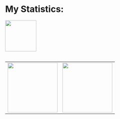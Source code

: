 # My Statistics:

<div align="top">
  
  <img src="https://i.gifer.com/DD9.gif" width="100"/><br/><br/>

  <table>
    <tr>
      <td>
        <img height="160em" src="https://github-readme-stats.vercel.app/api?username=iliekrishna&show_icons=true&theme=tokyonight&include_all_commits=true&count_private=true"/>
      </td>
      <td>
        <img height="160em" src="https://github-readme-stats.vercel.app/api/top-langs/?username=iliekrishna&layout=compact&langs_count=16&theme=tokyonight"/>
      </td>
    </tr>
  </table>
</div>
